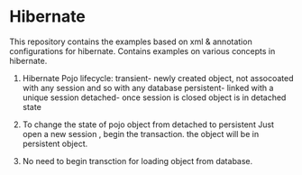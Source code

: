 # Hibernate
This repository contains the examples based on xml & annotation configurations for hibernate. Contains examples on various concepts in hibernate.

1. Hibernate Pojo lifecycle:
    transient- newly created object, not assocoated with any session and so with any database
    persistent- linked with a unique session
    detached- once session is closed object  is in detached state 

2. To change the state of pojo object from detached to persistent
   Just open a new session , begin the transaction.
   the object will be in persistent object.
   
3. No need to begin transction for loading object  from database.

